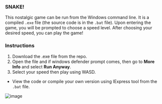 ### SNAKE!
This nostalgic game can be run from the Windows command line. It is a compiled `.exe` file (the source code is in the `.bat` file).
Upon entering the game, you will be prompted to choose a speed level. After choosing your desired speed, you can play the game! 

### Instructions
1. Download the .exe file from the repo.
2. Open the file and if windows defender prompt comes, then go to **More Info** and select **Run Anyway**.
3. Select your speed then play using WASD.
- View the code or compile your own version using IExpress tool from the `.bat` file.

![image](https://github.com/user-attachments/assets/7fdb0699-48d3-4dda-b74f-1624e344d1aa)
